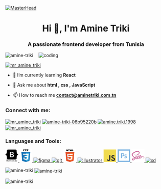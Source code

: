 [![MasterHead](https://globaleducation.s3.ap-south-1.amazonaws.com/globaledu/gif/front-end-development.gif)](https://aminetriki.com)
<h1 align="center">Hi 👋, I'm Amine Triki</h1>
<h3 align="center">A passionate frontend developer from Tunisia</h3>
<img align="right" alt="coding" width="400" src="https://cdn.dribbble.com/users/1162077/screenshots/3848914/programmer.gif">

<p align="left"> <img src="https://komarev.com/ghpvc/?username=amine-triki&label=Profile%20views&color=0e75b6&style=flat" alt="amine-triki" /> </p>

<p align="left"> <a href="https://twitter.com/mr_amine_triki" target="blank"><img src="https://img.shields.io/twitter/follow/mr_amine_triki?logo=twitter&style=for-the-badge" alt="mr_amine_triki" /></a> </p>

- 🌱 I’m currently learning **React**

- 💬 Ask me about **html , css , JavaScript**

- 📫 How to reach me **contact@aminetriki.com.tn**

<h3 align="left">Connect with me:</h3>
<p align="left">
<a href="https://twitter.com/mr_amine_triki" target="blank"><img align="center" src="https://raw.githubusercontent.com/rahuldkjain/github-profile-readme-generator/master/src/images/icons/Social/twitter.svg" alt="mr_amine_triki" height="30" width="40" /></a>
<a href="https://linkedin.com/in/amine-triki-06b95220b" target="blank"><img align="center" src="https://raw.githubusercontent.com/rahuldkjain/github-profile-readme-generator/master/src/images/icons/Social/linked-in-alt.svg" alt="amine-triki-06b95220b" height="30" width="40" /></a>
<a href="https://fb.com/amine.triki.1998" target="blank"><img align="center" src="https://raw.githubusercontent.com/rahuldkjain/github-profile-readme-generator/master/src/images/icons/Social/facebook.svg" alt="amine.triki.1998" height="30" width="40" /></a>
<a href="https://instagram.com/mr_amine_triki" target="blank"><img align="center" src="https://raw.githubusercontent.com/rahuldkjain/github-profile-readme-generator/master/src/images/icons/Social/instagram.svg" alt="mr_amine_triki" height="30" width="40" /></a>
</p>

<h3 align="left">Languages and Tools:</h3>
<p align="left"> <a href="https://getbootstrap.com" target="_blank" rel="noreferrer"> <img src="https://raw.githubusercontent.com/devicons/devicon/master/icons/bootstrap/bootstrap-plain-wordmark.svg" alt="bootstrap" width="40" height="40"/> </a> <a href="https://www.w3schools.com/css/" target="_blank" rel="noreferrer"> <img src="https://raw.githubusercontent.com/devicons/devicon/master/icons/css3/css3-original-wordmark.svg" alt="css3" width="40" height="40"/> </a> <a href="https://www.figma.com/" target="_blank" rel="noreferrer"> <img src="https://www.vectorlogo.zone/logos/figma/figma-icon.svg" alt="figma" width="40" height="40"/> </a> <a href="https://git-scm.com/" target="_blank" rel="noreferrer"> <img src="https://www.vectorlogo.zone/logos/git-scm/git-scm-icon.svg" alt="git" width="40" height="40"/> </a> <a href="https://www.w3.org/html/" target="_blank" rel="noreferrer"> <img src="https://raw.githubusercontent.com/devicons/devicon/master/icons/html5/html5-original-wordmark.svg" alt="html5" width="40" height="40"/> </a> <a href="https://www.adobe.com/in/products/illustrator.html" target="_blank" rel="noreferrer"> <img src="https://www.vectorlogo.zone/logos/adobe_illustrator/adobe_illustrator-icon.svg" alt="illustrator" width="40" height="40"/> </a> <a href="https://developer.mozilla.org/en-US/docs/Web/JavaScript" target="_blank" rel="noreferrer"> <img src="https://raw.githubusercontent.com/devicons/devicon/master/icons/javascript/javascript-original.svg" alt="javascript" width="40" height="40"/> </a> <a href="https://www.photoshop.com/en" target="_blank" rel="noreferrer"> <img src="https://raw.githubusercontent.com/devicons/devicon/master/icons/photoshop/photoshop-line.svg" alt="photoshop" width="40" height="40"/> </a> <a href="https://sass-lang.com" target="_blank" rel="noreferrer"> <img src="https://raw.githubusercontent.com/devicons/devicon/master/icons/sass/sass-original.svg" alt="sass" width="40" height="40"/> </a> <a href="https://www.adobe.com/products/xd.html" target="_blank" rel="noreferrer"> <img src="https://cdn.worldvectorlogo.com/logos/adobe-xd.svg" alt="xd" width="40" height="40"/> </a> </p>

<p><img align="left" src="https://github-readme-stats.vercel.app/api/top-langs?username=amine-triki&show_icons=true&locale=en&layout=compact" alt="amine-triki" /></p>

<p>&nbsp;<img align="center" src="https://github-readme-stats.vercel.app/api?username=amine-triki&show_icons=true&locale=en" alt="amine-triki" /></p>

<p><img align="center" src="https://github-readme-streak-stats.herokuapp.com/?user=amine-triki&" alt="amine-triki" /></p>
